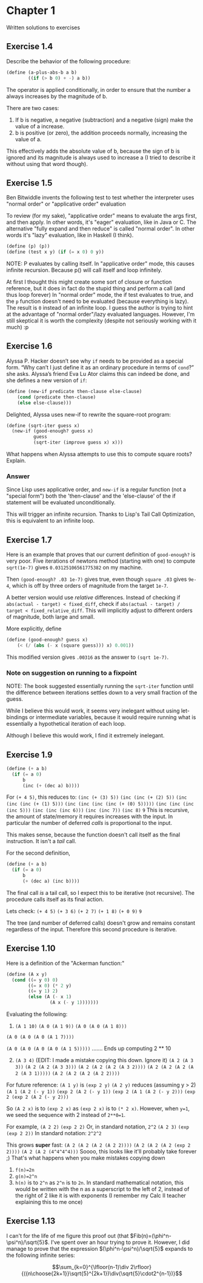 Chapter 1
==========
Written solutions to exercises

## Exercise 1.4
Describe the behavior of the following procedure:
```scheme
(define (a-plus-abs-b a b)
        ((if (> b 0) + -) a b))

```

The operator is applied conditionally,
in order to ensure that the number a
always increases by the magnitude of b.

There are two cases:
1. If b is negative, a negative (subtraction)
  and a negative (sign) make the value of a increase.
2. b is positive (or zero), the addition proceeds
  normally, increasing the value of a.

This effectively adds the absolute value of b,
because the sign of b is ignored and its magnitude
is always used to increase a (I tried to describe it without using that word though).

## Exercise 1.5
Ben Bitwiddle invents the following test to test whether the interpreter
uses "normal order" or "applicative order" evaluation

To review (for my sake), "applicative order" means to evaluate the args first,
and then apply. In other words, it's "eager" evaluation, like in Java or C.
The alternative "fully expand and then reduce" is called "normal order".
In other words it's "lazy" evaluation, like in Haskell (I think).
```scheme
(define (p) (p))
(define (test x y) (if (= x 0) 0 y))
```

NOTE: P evaluates by calling itself.
In "applicative order" mode,
this causes infinite recursion.
Because p() will call itself and loop infinitely.

At first I thought this might create some sort of closure or function reference,
but it does in fact do the stupid thing
and perform a call (and thus loop forever)
In "normal order" mode, the if test evaluates
to true, and the `p` function doesn't need to be
evaluated (because everything is lazy).
The result is `0` instead of an infinite loop.
I guess the author is trying to hint at the
advantage of "normal order"/lazy evaluated languages.
However, I'm still skeptical it is worth the complexity
(despite not seriously working with it much) :p

## Exercise 1.6
Alyssa P. Hacker doesn’t see why `if` needs to be provided as a special form. “Why can’t I just define it as an ordinary procedure in terms of `cond`?” she asks. Alyssa’s friend Eva Lu Ator claims this can indeed be done, and she defines a new version of `if`:
```scheme
(define (new-if predicate then-clause else-clause)
    (cond (predicate then-clause)
    (else else-clause)))
```

Delighted, Alyssa uses new-if to rewrite the square-root program:
```scheme
(define (sqrt-iter guess x)
  (new-if (good-enough? guess x)
          guess
          (sqrt-iter (improve guess x) x)))
```
What happens when Alyssa attempts to use this to compute square roots? Explain. 

### Answer
Since Lisp uses applicative order, and `new-if` is a regular function (not a "special form") both the 'then-clause' and the 'else-clause' of the if statement will be evaluated unconditionally.

This will trigger an infinite recursion. Thanks to Lisp's Tail Call Optimization, this is equivalent to an infinite loop.

## Exercise 1.7
Here is an example that proves that our current definition of `good-enough?` is very poor.
Five iterations of newtons method (starting with one) to compute `sqrt(1e-7)` gives `0.03125106561775382` on my machine.

Then `(good-enough? .03 1e-7)` gives true, even though `square .03` gives `9e-4`, which is off by three orders of magnitude from the target `1e-7`.

A better version would use *relative* differences.
Instead of checking if `abs(actual - target) < fixed_diff`,
check if `abs(actual - target) / target < fixed_relative_diff`.
This will implicitly adjust to different orders of magnitude, both large and small.

More explicitly, define
```scheme
(define (good-enough? guess x)
    (< (/ (abs (- x (square guess))) x) 0.001))
```

This modified version gives `.00316` as the answer to `(sqrt 1e-7)`.

### Note on suggestion on running to a fixpoint
NOTE: The book suggested essentially running the `sqrt-iter` function until the difference between iterations settles down to a very small fraction of the guess.

While I believe this would work,
it seems very inelegant without using let-bindings
or intermediate variables, because it would require
running what is essentially a hypothetical iteration of each loop.

Although I believe this would work, I find it extremely inelegant.

## Exercise 1.9
```scheme
(define (+ a b)
  (if (= a 0) 
      b 
      (inc (+ (dec a) b))))
```
For `(+ 4 5)`, this reduces to:
`(inc (+ (3) 5))`
`(inc (inc (+ (2) 5))`
`(inc (inc (inc (+ (1) 5)))`
`(inc (inc (inc (inc (+ (0) 5)))))`
`(inc (inc (inc (inc 5)))`
`(inc (inc (inc 6)))`
`(inc (inc 7))`
`(inc 8)`
`9`
This is recursive, the amount of state/memory it requires increases with the input. In particular the number of deferred *calls* is proportional to the input.

This makes sense, because the function doesn't call itself as the final instruction. It isn't a *tail* call.

For the second definition,
```scheme
(define (+ a b)
  (if (= a 0)
      b
      (+ (dec a) (inc b))))
```
The final call *is* a tail call, so I expect this to be iterative (not recursive). The procedure calls itself as its final action.

Lets check:
`(+ 4 5)`
`(+ 3 6)`
`(+ 2 7)`
`(+ 1 8)`
`(+ 0 9)`
`9`

The tree (and number of deferred calls) doesn't grow and remains constant regardless of the input. Therefore this second procedure is iterative.

## Exercise 1.10
Here is a definition of the "Ackerman function:"
```scheme
(define (A x y)
  (cond ((= y 0) 0)
        ((= x 0) (* 2 y)
        ((= y 1) 2)
        (else (A (- x 1)
                (A x (- y 1)))))))
```
Evaluating the following:
1. `(A 1 10)`
`(A 0 (A 1 9))`
`(A 0 (A 0 (A 1 8)))`

`(A 0 (A 0 (A 0 (A 1 7))))`

`(A 0 (A 0 (A 0 (A 0 (A 1 5)))))`
.......
Ends up computing 2 ** 10

2. `(A 3 4)` (EDIT: I made a mistake copying this down. Ignore it)
`(A 2 (A 3 3))`
`(A 2 (A 2 (A 3 3)))`
`(A 2 (A 2 (A 2 (A 3 2))))`
`(A 2 (A 2 (A 2 (A 2 (A 3 1)))))`
`(A 2 (A 2 (A 2 (A 2 2))))`

For future reference:
`(A 1 y)` is `(exp 2 y)`
`(A 2 y)` reduces (assuming y > 2)
`(A 1 (A 2 (- y 1))`
`(exp 2 (A 2 (- y 1))`
`(exp 2 (A 1 (A 2 (- y 2)))`
`(exp 2 (exp 2 (A 2 (- y 2)))`

So `(A 2 x)` is to `(exp 2 x)` as `(exp 2 x)` is to `(* 2 x)`.
However, when `y=1`, we seed the sequence with 2 instead of `2**0=1`.

For example,
`(A 2 2)`
`(exp 2 2)`
Or, in standard notation, `2^2`
`(A 2 3)`
`(exp (exp 2 2))`
In standard notation: `2^2^2`

This grows **super** fast:
`(A 2 (A 2 (A 2 (A 2 2))))`
`(A 2 (A 2 (A 2 (exp 2 2))))`
`(A 2 (A 2 (4^4^4^4)))`
Soooo, this looks like it'll probably take forever ;)
That's what happens when you make mistakes copying down

1. `f(n)=2n`
2. `g(n)=2^n`
3. `h(n)` is to `2^n` as `2^n` is to `2n`. In standard mathematical notation, this would be written with the n as a superscript to the left of 2, instead of the right of 2 like it is with exponents (I remember my Calc II teacher explaining this to me once)

## Exercise 1.13
I can't for the life of me figure this proof out (that $Fib(n)=(\phi^n-\psi^n)/\sqrt{5}$. I've spent over an hour trying to prove it. However, I did manage to prove that the expression $(\phi^n-\psi^n)/\sqrt{5}$ expands to the following infinite series:

$$\sum_{k=0}^{\lfloor(n-1)\div 2\rfloor}{({n\choose{2k+1}}\sqrt{5}^{2k+1})\div(\sqrt{5}\cdot2^{n-1})}$$

